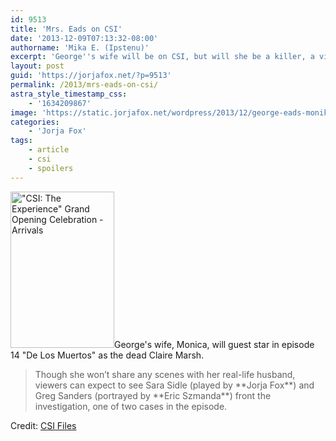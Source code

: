 ```yaml
---
id: 9513
title: 'Mrs. Eads on CSI'
date: '2013-12-09T07:13:32-08:00'
authorname: 'Mika E. (Ipstenu)'
excerpt: 'George''s wife will be on CSI, but will she be a killer, a victim, or incidental? Read more and find out!'
layout: post
guid: 'https://jorjafox.net/?p=9513'
permalink: /2013/mrs-eads-on-csi/
astra_style_timestamp_css:
    - '1634209867'
image: 'https://static.jorjafox.net/wordpress/2013/12/george-eads-monika-casey.jpg'
categories:
    - 'Jorja Fox'
tags:
    - article
    - csi
    - spoilers
---
```


<img class="alignright size-medium wp-image-9514" alt="&quot;CSI: The Experience&quot; Grand Opening Celebration - Arrivals" src="//static.jorjafox.net/wordpress/2013/12/george-eads-monika-casey.jpg" width="166" height="250" />George's wife, Monica, will guest star in episode 14 "De Los Muertos" as the dead Claire Marsh.
<blockquote>Though she won’t share any scenes with her real-life husband, viewers can expect to see Sara Sidle (played by **Jorja Fox**) and Greg Sanders (portrayed by **Eric Szmanda**) front the investigation, one of two cases in the episode.</blockquote>
Credit: <a href="http://www.csifiles.com/content/2013/12/george-eads-wife-to-guest-star-on-csi/">CSI Files</a>
